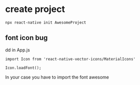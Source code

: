 # create project 
``
npx react-native init AwesomeProject
``

## font icon bug
dd in App.js
```
import Icon from 'react-native-vector-icons/MaterialIcons'

Icon.loadFont();
```
In your case you have to import the font awesome
